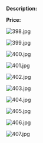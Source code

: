 **Description:**

**Price:**

![398.jpg](../images/398.jpg)

![399.jpg](../images/399.jpg)

![400.jpg](../images/400.jpg)

![401.jpg](../images/401.jpg)

![402.jpg](../images/402.jpg)

![403.jpg](../images/403.jpg)

![404.jpg](../images/404.jpg)

![405.jpg](../images/405.jpg)

![406.jpg](../images/406.jpg)

![407.jpg](../images/407.jpg)